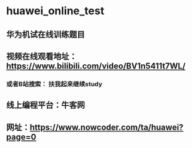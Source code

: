 # huawei_online_test
## 华为机试在线训练题目
## 视频在线观看地址：https://www.bilibili.com/video/BV1n5411t7WL/
### 或者B站搜索： 扶我起来继续study
## 线上编程平台：牛客网
## 网址：https://www.nowcoder.com/ta/huawei?page=0
